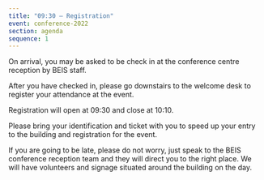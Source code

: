 ```yaml
---
title: "09:30 – Registration"
event: conference-2022
section: agenda
sequence: 1
---
```


On arrival, you may be asked to be check in at the conference centre reception by BEIS staff. 

After you have checked in, please go downstairs to the welcome desk to register your attendance at the event.

Registration will open at 09:30 and close at 10:10. 

Please bring your identification and ticket with you to speed up your entry to the building and registration for the event.

If you are going to be late, please do not worry, just speak to the BEIS conference reception team and they will direct you to the right place. We will have volunteers and signage situated around the building on the day.